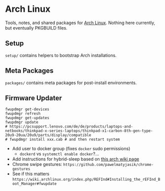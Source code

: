 # Arch Linux

Tools, notes, and shared packages for [Arch Linux](https://www.archlinux.org/).
Nothing here currently, but eventually PKGBUILD files.

## Setup
`setup/` contains helpers to bootstrap Arch installations.

## Meta Packages
`packages/` contains meta packages for post-install environments.

## Firmware Updater
```
fwupdmgr get-devices
fwupdmgr refresh
fwupdmgr get-updates
fwupdmgr update
# https://pcsupport.lenovo.com/de/de/products/laptops-and-netbooks/thinkpad-x-series-laptops/thinkpad-x1-carbon-8th-gen-type-20u9-20ua/20u9/parts/display/compatible
# fwupdmgr install xxx.cab # and then restart system
```

* Add user to docker group (fixes `docker` sudo permissions)
  * `dockerd` vs `systemctl enable docker`?...
* Add instructions for hybrid-sleep based on [this arch wiki page](https://wiki.archlinux.org/index.php/Power_management#Power_management_with_systemd)
* Chrome swipe gestures: `https://github.com/pawelmatyjasik/chrome-gestures`
* See if this matters `https://wiki.archlinux.org/index.php/REFInd#Installing_the_rEFInd_Boot_Manager#fwupdate`
